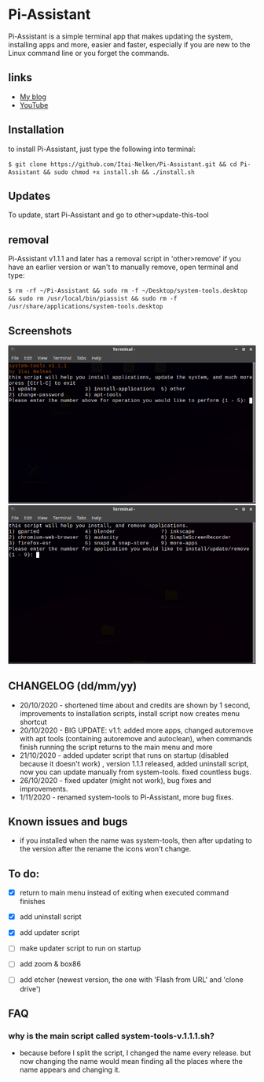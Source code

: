 # Pi-Assistant

Pi-Assistant is a simple terminal app that makes updating the system, installing apps and more, easier and faster, especially if you are new to the Linux command line or you forget the commands.

## links

* [My blog](https://thepisite.blogspot.com/)
* [YouTube](https://youtube.com/channel/UCM4Fo6ncNybS1xhJHnWSODg)

## Installation 

to install Pi-Assistant, just type the following into terminal:
```sh-session
$ git clone https://github.com/Itai-Nelken/Pi-Assistant.git && cd Pi-Assistant && sudo chmod +x install.sh && ./install.sh
```

## Updates

To update, start Pi-Assistant and go to other>update-this-tool

## removal
Pi-Assistant v1.1.1 and later has a removal script in 'other>remove' if you have an earlier version or wan't to manually remove, open terminal and type: 
```sh-session
$ rm -rf ~/Pi-Assistant && sudo rm -f ~/Desktop/system-tools.desktop && sudo rm /usr/local/bin/piassist && sudo rm -f /usr/share/applications/system-tools.desktop 
```

## Screenshots

![system-tools1](screenshots/system-tools-1c.png)
![system-tools2](screenshots/system-tools-2a.png)


## CHANGELOG (dd/mm/yy)

 * 20/10/2020 - shortened time about and credits are shown by 1 second, improvements to installation scripts, install script now creates menu shortcut
 * 20/10/2020 - BIG UPDATE: v1.1: added more apps, changed autoremove with apt tools (containing autoremove and autoclean), when commands finish running the script returns to the main menu and more
 * 21/10/2020 - added updater script that runs on startup (disabled because it doesn't work) , version 1.1.1 released, added uninstall script, now you can update manually from system-tools. fixed countless bugs.
 * 26/10/2020 - fixed updater (might not work), bug fixes and improvements. 
 * 1/11/2020 - renamed system-tools to Pi-Assistant, more bug fixes. 
  
## Known issues and bugs
* if you installed when the name was system-tools, then after updating to the version after the rename the icons won't change. 
 
## To do:

- [x] return to main menu instead of exiting when executed command finishes
- [x] add uninstall script
- [x] add updater script 
- [ ] make updater script to run on startup
- [ ] add zoom & box86
- [ ] add etcher (newest version, the one with 'Flash from URL' and 'clone drive')


## FAQ

### why is the main script called system-tools-v.1.1.1.sh?
* because before I split the script, I changed the name every release. but now changing the name would mean finding all the places where the name appears and changing it. 

